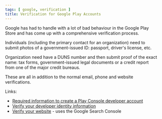 ```yaml
---
tags: [ google, verification ]
title: Verification for Google Play Accounts
---
```


Google has had to handle with a lot of bad behaviour in the Google Play Store and has come up with a comprehensive verification process.

Individuals (including the primary contact for an organization) need to submit photos of a government-issued ID: passport, driver's license, etc.

Organization need have a DUNS number and then submit proof of the exact name: tax forms, government-issued legal documents or a credit report from one of the major credit bureaus.

These are all in addition to the normal email, phone and website verifications.


Links:

- [Required information to create a Play Console developer account](https://support.google.com/googleplay/android-developer/answer/13628312)
- [Verify your developer identity information](https://support.google.com/googleplay/android-developer/answer/10841920)
- [Verify your website](https://support.google.com/googleplay/android-developer/answer/13205715) - uses the Google Search Console
